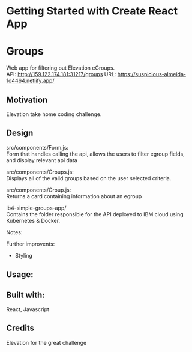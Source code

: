 # Getting Started with Create React App

# Groups

Web app for filtering out Elevation eGroups. <br />
API: http://159.122.174.181:31217/groups
URL: https://suspicious-almeida-1d4464.netlify.app/

## Motivation

Elevation take home coding challenge.

## Design

src/components/Form.js: <br />
Form that handles calling the api, allows the users to filter egroup fields, and display relevant api data <br />

src/components/Groups.js: <br />
Displays all of the valid groups based on the user selected criteria. <br />

src/components/Group.js: <br />
Returns a card containing information about an egroup <br />

lb4-simple-groups-app/ <br />
Contains the folder responsible for the API deployed to IBM cloud using Kubernetes & Docker. <br />


Notes: <br />

Further improvents: <br />
- Styling

## Usage:

## Built with:

React, Javascript


## Credits

Elevation for the great challenge <br />
